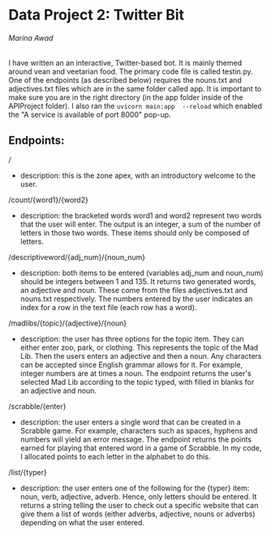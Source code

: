 # Data Project 2: Twitter Bit
###### Marina Awad

I have written an an interactive, Twitter-based bot. It is mainly themed around vean and veetarian food. The primary code file is called testin.py.
One of the endpoints (as described below) requires the nouns.txt and adjectives.txt files which are in the same folder 
called app. It is important to make sure you are in the right directory (in the app folder inside of the APIProject folder). 
I also ran the ```uvicorn main:app  --reload``` which enabled the "A service is available of port 8000" pop-up.
## Endpoints:
/
- description: 
this is the zone apex, with an introductory welcome to the user.

/count/{word1}/{word2}
- description: 
the bracketed words word1 and word2 represent two words 
that the user will enter. The output is an integer, a sum of the number of letters
in those two words. These items should only be composed of letters.

/descriptiveword/{adj_num}/{noun_num}
- description: 
both items to be entered (variables adj_num and noun_num) should be 
integers between 1 and 135. It returns two generated words, an adjective and noun. These come from 
the files adjectives.txt and nouns.txt respectively. The numbers entered by the 
user indicates an index for a row in the text file (each row has a word).

/madlibs/{topic}/{adjective}/{noun}
- description: 
the user has three options for the topic item. They can either enter
zoo, park, or clothing. This represents the topic of the Mad Lib. Then the users enters 
an adjective and then a noun. Any characters can be accepted since English grammar allows for it.
For example, integer numbers are at times a noun. The endpoint returns the user's selected Mad Lib 
according to the topic typed, with filled in blanks for an adjective and noun.

/scrabble/{enter}
- description: 
the user enters a single word that can be created in a Scrabble game. For example,
characters such as spaces, hyphens and numbers will yield an error message. The endpoint returns
the points earned for playing that entered word in a game of Scrabble. In my code, I allocated points to each
letter in the alphabet to do this.

/list/{typer}
- description: 
the user enters one of the following for the {typer} item: noun, verb, adjective,
adverb. Hence, only letters should be entered. It returns a string telling the user to check out 
a specific website that can give them a list of words (either adverbs, adjective, nouns or adverbs)
depending on what the user entered.
